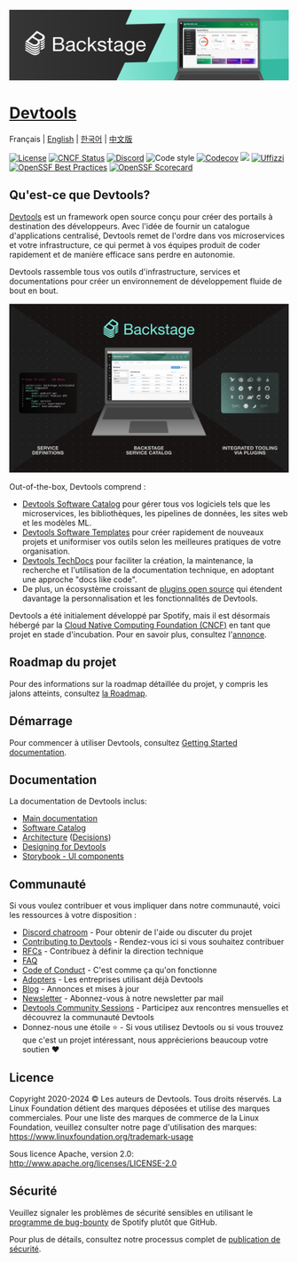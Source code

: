 [![headline](docs/assets/headline.png)](https://devtools.khulnasoft.com/)

# [Devtools](https://devtools.khulnasoft.com)

Français \| [English](README.md) \| [한국어](README-ko_kr.md) \| [中文版](README-zh_Hans.md)

[![License](https://img.shields.io/badge/License-Apache%202.0-blue.svg)](https://opensource.org/licenses/Apache-2.0)
[![CNCF Status](https://img.shields.io/badge/cncf%20status-incubation-blue.svg)](https://www.cncf.io/projects)
[![Discord](https://img.shields.io/discord/687207715902193673?logo=discord&label=Discord&color=5865F2&logoColor=white)](https://discord.gg/devtools-687207715902193673)
![Code style](https://img.shields.io/badge/code_style-prettier-ff69b4.svg)
[![Codecov](https://img.shields.io/codecov/c/github/khulnasoft/devtools)](https://codecov.io/gh/khulnasoft/devtools)
[![](https://img.shields.io/github/v/release/khulnasoft/devtools)](https://github.com/khulnasoft/devtools/releases)
[![Uffizzi](https://img.shields.io/endpoint?url=https%3A%2F%2Fapp.uffizzi.com%2Fapi%2Fv1%2Fpublic%2Fshields%2Fgithub.com%2Fdevtools%2Fdevtools)](https://app.uffizzi.com/ephemeral-environments/khulnasoft/devtools)
[![OpenSSF Best Practices](https://bestpractices.coreinfrastructure.org/projects/7678/badge)](https://bestpractices.coreinfrastructure.org/projects/7678)
[![OpenSSF Scorecard](https://api.securityscorecards.dev/projects/github.com/khulnasoft/devtools/badge)](https://securityscorecards.dev/viewer/?uri=github.com/khulnasoft/devtools)

## Qu'est-ce que Devtools?

[Devtools](https://devtools.khulnasoft.com/) est un framework open source conçu pour créer des portails à destination des développeurs. Avec l'idée de fournir un catalogue d'applications centralisé, Devtools remet de l'ordre dans vos microservices et votre infrastructure, ce qui permet à vos équipes produit de coder rapidement et de manière efficace sans perdre en autonomie.

Devtools rassemble tous vos outils d'infrastructure, services et documentations pour créer un environnement de développement fluide de bout en bout.

![software-catalog](docs/assets/header.png)

Out-of-the-box, Devtools comprend :

- [Devtools Software Catalog](https://devtools.khulnasoft.com/docs/features/software-catalog/) pour gérer tous vos logiciels tels que les microservices, les bibliothèques, les pipelines de données, les sites web et les modèles ML.
- [Devtools Software Templates](https://devtools.khulnasoft.com/docs/features/software-templates/) pour créer rapidement de nouveaux projets et uniformiser vos outils selon les meilleures pratiques de votre organisation.
- [Devtools TechDocs](https://devtools.khulnasoft.com/docs/features/techdocs/) pour faciliter la création, la maintenance, la recherche et l'utilisation de la documentation technique, en adoptant une approche "docs like code".
- De plus, un écosystème croissant de [plugins open source](https://github.com/khulnasoft/devtools/tree/master/plugins) qui étendent davantage la personnalisation et les fonctionnalités de Devtools.

Devtools a été initialement développé par Spotify, mais il est désormais hébergé par la [Cloud Native Computing Foundation (CNCF)](https://www.cncf.io) en tant que projet en stade d'incubation. Pour en savoir plus, consultez l'[annonce](https://devtools.khulnasoft.com/blog/2022/03/16/devtools-turns-two#out-of-the-sandbox-and-into-incubation).

## Roadmap du projet

Pour des informations sur la roadmap détaillée du projet, y compris les jalons atteints, consultez [la Roadmap](https://devtools.khulnasoft.com/docs/overview/roadmap).

## Démarrage

Pour commencer à utiliser Devtools, consultez [Getting Started documentation](https://devtools.khulnasoft.com/docs/getting-started).

## Documentation

La documentation de Devtools inclus:

- [Main documentation](https://devtools.khulnasoft.com/docs)
- [Software Catalog](https://devtools.khulnasoft.com/docs/features/software-catalog/)
- [Architecture](https://devtools.khulnasoft.com/docs/overview/architecture-overview) ([Decisions](https://devtools.khulnasoft.com/docs/architecture-decisions/))
- [Designing for Devtools](https://devtools.khulnasoft.com/docs/dls/design)
- [Storybook - UI components](https://devtools.khulnasoft.com/storybook)

## Communauté

Si vous voulez contribuer et vous impliquer dans notre communauté, voici les ressources à votre disposition :

- [Discord chatroom](https://discord.gg/devtools-687207715902193673) - Pour obtenir de l'aide ou discuter du projet
- [Contributing to Devtools](https://github.com/khulnasoft/devtools/blob/master/CONTRIBUTING.md) - Rendez-vous ici si vous souhaitez contribuer
- [RFCs](https://github.com/khulnasoft/devtools/labels/rfc) - Contribuez à définir la direction technique
- [FAQ](https://devtools.khulnasoft.com/docs/FAQ)
- [Code of Conduct](CODE_OF_CONDUCT.md) - C'est comme ça qu'on fonctionne
- [Adopters](ADOPTERS.md) - Les entreprises utilisant déjà Devtools
- [Blog](https://devtools.khulnasoft.com/blog/) - Annonces et mises à jour
- [Newsletter](https://spoti.fi/devtoolsnewsletter) - Abonnez-vous à notre newsletter par mail
- [Devtools Community Sessions](https://github.com/khulnasoft/community) - Participez aux rencontres mensuelles et découvrez la communauté Devtools
- Donnez-nous une étoile ⭐️ - Si vous utilisez Devtools ou si vous trouvez que c'est un projet intéressant, nous apprécierions beaucoup votre soutien ❤️

## Licence

Copyright 2020-2024 © Les auteurs de Devtools. Tous droits réservés. La Linux Foundation détient des marques déposées et utilise des marques commerciales. Pour une liste des marques de commerce de la Linux Foundation, veuillez consulter notre page d'utilisation des marques: https://www.linuxfoundation.org/trademark-usage

Sous licence Apache, version 2.0: http://www.apache.org/licenses/LICENSE-2.0

## Sécurité

Veuillez signaler les problèmes de sécurité sensibles en utilisant le [programme de bug-bounty](https://hackerone.com/spotify) de Spotify plutôt que GitHub.

Pour plus de détails, consultez notre processus complet de [publication de sécurité](SECURITY.md).
